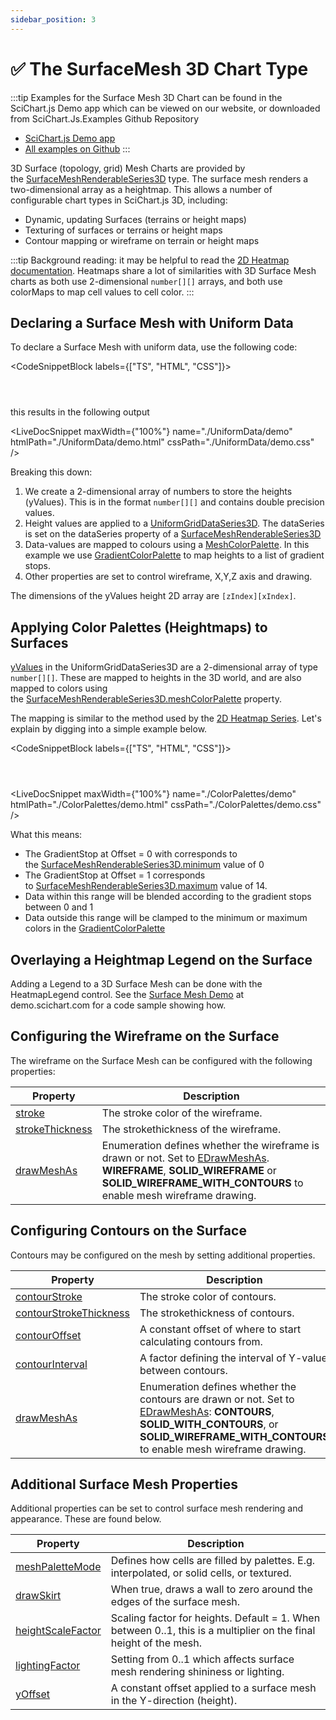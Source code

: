 ```yaml
---
sidebar_position: 3
---
```


# ✅ The SurfaceMesh 3D Chart Type

:::tip
Examples for the Surface Mesh 3D Chart can be found in the SciChart.js Demo app which can be viewed on our website, or downloaded from SciChart.Js.Examples Github Repository

*   [SciChart.js Demo app](https://demo.scichart.com/javascript-3d-surface-mesh-chart)
*   [All examples on Github](https://github.com/abtsoftware/scichart.js.examples)
:::

3D Surface (topology, grid) Mesh Charts are provided by the [SurfaceMeshRenderableSeries3D](https://www.scichart.com/documentation/js/current/typedoc/classes/surfacemeshrenderableseries3d.html) type. The surface mesh renders a two-dimensional array as a heightmap. This allows a number of configurable chart types in SciChart.js 3D, including:

*   Dynamic, updating Surfaces (terrains or height maps)
*   Texturing of surfaces or terrains or height maps
*   Contour mapping or wireframe on terrain or height maps

<ChartFromSciChartDemo src="https://demo.scichart.com/iframe/javascript-3d-surface-mesh-chart" title="3D Surface Mesh" description="" />

:::tip
Background reading: it may be helpful to read the [2D Heatmap documentation](/docs/2d-charts/chart-types/uniform-heatmap-renderable-series/uniform-heatmap-chart-type/index.md). Heatmaps share a lot of similarities with 3D Surface Mesh charts as both use 2-dimensional `number[][]` arrays, and both use colorMaps to map cell values to cell color.
:::

Declaring a Surface Mesh with Uniform Data
------------------------------------------

To declare a Surface Mesh with uniform data, use the following code:

<CodeSnippetBlock labels={["TS", "HTML", "CSS"]}>
```ts showLineNumbers file=./UniformData/demo.ts start=region_A_start end=region_A_end
```
```html showLineNumbers file=./UniformData/demo.html
```
```css showLineNumbers file=./UniformData/demo.css
```
</CodeSnippetBlock>

this results in the following output

<LiveDocSnippet maxWidth={"100%"} name="./UniformData/demo" htmlPath="./UniformData/demo.html" cssPath="./UniformData/demo.css" />

Breaking this down:

1.  We create a 2-dimensional array of numbers to store the heights (yValues). This is in the format `number[][]` and contains double precision values.
2.  Height values are applied to a [UniformGridDataSeries3D](https://www.scichart.com/documentation/js/current/typedoc/classes/uniformgriddataseries3d.html). The dataSeries is set on the dataSeries property of a [SurfaceMeshRenderableSeries3D](https://www.scichart.com/documentation/js/current/typedoc/classes/surfacemeshrenderableseries3d.html)
3.  Data-values are mapped to colours using a [MeshColorPalette](https://www.scichart.com/documentation/js/current/typedoc/classes/meshcolorpalette.html). In this example we use [GradientColorPalette](https://www.scichart.com/documentation/js/current/typedoc/classes/gradientcolorpalette.html) to map heights to a list of gradient stops.
4.  Other properties are set to control wireframe, X,Y,Z axis and drawing.

The dimensions of the yValues height 2D array are `[zIndex][xIndex]`.

Applying Color Palettes (Heightmaps) to Surfaces
------------------------------------------------

[yValues](https://www.scichart.com/documentation/js/current/typedoc/classes/uniformgriddataseries3d.html#setyvalues) in the UniformGridDataSeries3D are a 2-dimensional array of type `number[][]`. These are mapped to heights in the 3D world, and are also mapped to colors using the [SurfaceMeshRenderableSeries3D.meshColorPalette](https://www.scichart.com/documentation/js/current/typedoc/classes/surfacemeshrenderableseries3d.html#meshcolorpalette) property.

The mapping is similar to the method used by the [2D Heatmap Series](Uniform-Heatmap-Colormaps.html). Let's explain by digging into a simple example below.

<CodeSnippetBlock labels={["TS", "HTML", "CSS"]}>
```ts {14,19} showLineNumbers file=./ColorPalettes/demo.ts start=region_A_start end=region_A_end
```
```html showLineNumbers file=./ColorPalettes/demo.html
```
```css showLineNumbers file=./ColorPalettes/demo.css
```
</CodeSnippetBlock>

<LiveDocSnippet maxWidth={"100%"} name="./ColorPalettes/demo" htmlPath="./ColorPalettes/demo.html" cssPath="./ColorPalettes/demo.css" />


What this means:

*   The GradientStop at Offset = 0 with corresponds to the [SurfaceMeshRenderableSeries3D.minimum](https://www.scichart.com/documentation/js/current/typedoc/classes/surfacemeshrenderableseries3d.html#minimum) value of 0
*   The GradientStop at Offset = 1 corresponds to [SurfaceMeshRenderableSeries3D.maximum](https://www.scichart.com/documentation/js/current/typedoc/classes/surfacemeshrenderableseries3d.html#maximum) value of 14.
*   Data within this range will be blended according to the gradient stops between 0 and 1
*   Data outside this range will be clamped to the minimum or maximum colors in the [GradientColorPalette](https://www.scichart.com/documentation/js/current/typedoc/classes/gradientcolorpalette.html)

Overlaying a Heightmap Legend on the Surface
--------------------------------------------

Adding a Legend to a 3D Surface Mesh can be done with the HeatmapLegend control. See the [Surface Mesh Demo](https://demo.scichart.com/javascript-3d-surface-mesh-chart) at demo.scichart.com for a code sample showing how.

Configuring the Wireframe on the Surface
----------------------------------------

The wireframe on the Surface Mesh can be configured with the following properties:

| Property | Description |
|----------|-------------|
| [stroke](https://www.scichart.com/documentation/js/current/typedoc/classes/surfacemeshrenderableseries3d.html#stroke) | The stroke color of the wireframe. |
| [strokeThickness](https://www.scichart.com/documentation/js/current/typedoc/classes/surfacemeshrenderableseries3d.html#strokethickness) | The strokethickness of the wireframe. |
| [drawMeshAs](https://www.scichart.com/documentation/js/current/typedoc/classes/surfacemeshrenderableseries3d.html#drawmeshas) | Enumeration defines whether the wireframe is drawn or not. Set to [EDrawMeshAs](https://www.scichart.com/documentation/js/current/typedoc/enums/edrawmeshas.html). **WIREFRAME**, **SOLID_WIREFRAME** or **SOLID_WIREFRAME_WITH_CONTOURS** to enable mesh wireframe drawing. |

Configuring Contours on the Surface
-----------------------------------

Contours may be configured on the mesh by setting additional properties.

| Property | Description |
|----------|-------------|
| [contourStroke](https://www.scichart.com/documentation/js/current/typedoc/classes/surfacemeshrenderableseries3d.html#contourstroke) | The stroke color of contours. |
| [contourStrokeThickness](https://www.scichart.com/documentation/js/current/typedoc/classes/surfacemeshrenderableseries3d.html#contourstrokethickness) | The strokethickness of contours. |
| [contourOffset](https://www.scichart.com/documentation/js/current/typedoc/classes/surfacemeshrenderableseries3d.html#contouroffset) | A constant offset of where to start calculating contours from. |
| [contourInterval](https://www.scichart.com/documentation/js/current/typedoc/classes/surfacemeshrenderableseries3d.html#contourinterval) | A factor defining the interval of Y-value between contours. |
| [drawMeshAs](https://www.scichart.com/documentation/js/current/typedoc/classes/surfacemeshrenderableseries3d.html#drawmeshas) | Enumeration defines whether the contours are drawn or not. Set to [EDrawMeshAs](https://www.scichart.com/documentation/js/current/typedoc/enums/edrawmeshas.html): **CONTOURS**, **SOLID_WITH_CONTOURS**, or **SOLID_WIREFRAME_WITH_CONTOURS** to enable mesh wireframe drawing. |

Additional Surface Mesh Properties
----------------------------------

Additional properties can be set to control surface mesh rendering and appearance. These are found below.

| Property | Description |
|----------|-------------|
| [meshPaletteMode](https://www.scichart.com/documentation/js/current/typedoc/classes/surfacemeshrenderableseries3d.html#meshpalettemode) | Defines how cells are filled by palettes. E.g. interpolated, or solid cells, or textured. |
| [drawSkirt](https://www.scichart.com/documentation/js/current/typedoc/classes/surfacemeshrenderableseries3d.html#drawskirt) | When true, draws a wall to zero around the edges of the surface mesh. |
| [heightScaleFactor](https://www.scichart.com/documentation/js/current/typedoc/classes/surfacemeshrenderableseries3d.html#heightscalefactor) | Scaling factor for heights. Default = 1. When between 0..1, this is a multiplier on the final height of the mesh. |
| [lightingFactor](https://www.scichart.com/documentation/js/current/typedoc/classes/surfacemeshrenderableseries3d.html#lightingfactor) | Setting from 0..1 which affects surface mesh rendering shininess or lighting. |
| [yOffset](https://www.scichart.com/documentation/js/current/typedoc/classes/surfacemeshrenderableseries3d.html#yoffset) | A constant offset applied to a surface mesh in the Y-direction (height). |
